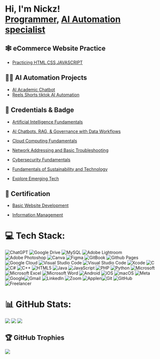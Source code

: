 <h1>Hi, I'm Nickz! <br/><a href="https://github.com/LazyNickz">Programmer</a>, <a href="https://www.linkedin.com/in/lazynickz/">AI Automation specialist</a></h1>
  
<h2><b>🕸️ eCommerce Website Practice</b></h2>

- [Practicing HTML,CSS,JAVASCRIPT](https://github.com/LazyNickz/novacart)

<h2><b>🧑‍💻 AI Automation Projects</b></h2>

- [AI Academic Chatbot](https://github.com/LazyNickz/AIchatBOT)
- [Reels Shorts tiktok AI Automation](https://github.com/LazyNickz/automation)

<h2><b>📰 Credentials & Badge</b></h2>

- [Artificial Intelligence Fundamentals](https://www.credly.com/badges/0e1c549a-d33e-4461-b51e-36c5a2dc9f59/public_url)

- [AI Chatbots, RAG, & Governance with Data Workflows](https://www.credly.com/badges/c5e89d32-37d5-4b39-b5f0-11aa65a7f279/public_url)

- [Cloud Computing Fundamentals](https://www.credly.com/badges/33151e54-2181-40ec-95cc-2daf4b83cae0/public_url)

- [Network Addressing and Basic Troubleshooting](https://www.credly.com/badges/649bfb83-db11-4642-bdb6-c289a98e56c4/public_url)

- [Cybersecurity Fundamentals](https://www.credly.com/badges/544fda32-7995-413d-9673-83f7c08c965a/public_url)

- [Fundamentals of Sustainability and Technology](https://www.credly.com/badges/bbff7b04-6d82-45c5-bc47-6f0cb7e62967/public_url)

- [Explore Emerging Tech](https://www.credly.com/badges/81d70f79-44ce-4954-9006-5d73382b142d/public_url)

<h2><b>📄 Certification </b></h2>

- [Basic Website Development](https://lspu.codechum.com/certificates/10136)

- [Information Management](https://lspu.codechum.com/certificates/10119)

# 💻 Tech Stack:
![ChatGPT](https://img.shields.io/badge/chatGPT-74aa9c?style=for-the-badge&logo=openai&logoColor=white) ![Google Drive](https://img.shields.io/badge/Google%20Drive-4285F4?style=for-the-badge&logo=googledrive&logoColor=white) ![MySQL](https://img.shields.io/badge/mysql-4479A1.svg?style=for-the-badge&logo=mysql&logoColor=white) ![Adobe Lightroom](https://img.shields.io/badge/Adobe%20Lightroom-31A8FF.svg?style=for-the-badge&logo=Adobe%20Lightroom&logoColor=white) ![Adobe Photoshop](https://img.shields.io/badge/adobe%20photoshop-%2331A8FF.svg?style=for-the-badge&logo=adobe%20photoshop&logoColor=white) ![Canva](https://img.shields.io/badge/Canva-%2300C4CC.svg?style=for-the-badge&logo=Canva&logoColor=white) ![Figma](https://img.shields.io/badge/figma-%23F24E1E.svg?style=for-the-badge&logo=figma&logoColor=white) ![GitBook](https://img.shields.io/badge/GitBook-%23000000.svg?style=for-the-badge&logo=gitbook&logoColor=white) ![Github Pages](https://img.shields.io/badge/github%20pages-121013?style=for-the-badge&logo=github&logoColor=white) ![Google Cloud](https://img.shields.io/badge/GoogleCloud-%234285F4.svg?style=for-the-badge&logo=google-cloud&logoColor=white) ![Visual Studio Code](https://img.shields.io/badge/Visual%20Studio%20Code-0078d7.svg?style=for-the-badge&logo=visual-studio-code&logoColor=white) ![Visual Studio Code](https://img.shields.io/badge/Visual%20Studio%20Code-0078d7.svg?style=for-the-badge&logo=visual-studio-code&logoColor=white) ![Xcode](https://img.shields.io/badge/Xcode-007ACC?style=for-the-badge&logo=Xcode&logoColor=white) ![C](https://img.shields.io/badge/c-%2300599C.svg?style=for-the-badge&logo=c&logoColor=white) ![C#](https://img.shields.io/badge/c%23-%23239120.svg?style=for-the-badge&logo=csharp&logoColor=white) ![C++](https://img.shields.io/badge/c++-%2300599C.svg?style=for-the-badge&logo=c%2B%2B&logoColor=white) ![HTML5](https://img.shields.io/badge/html5-%23E34F26.svg?style=for-the-badge&logo=html5&logoColor=white) ![Java](https://img.shields.io/badge/java-%23ED8B00.svg?style=for-the-badge&logo=openjdk&logoColor=white)
![JavaScript](https://img.shields.io/badge/javascript-%23323330.svg?style=for-the-badge&logo=javascript&logoColor=%23F7DF1E) ![PHP](https://img.shields.io/badge/php-%23777BB4.svg?style=for-the-badge&logo=php&logoColor=white) ![Python](https://img.shields.io/badge/python-3670A0?style=for-the-badge&logo=python&logoColor=ffdd54) ![Microsoft](https://img.shields.io/badge/Microsoft-0078D4?style=for-the-badge&logo=microsoft&logoColor=white) ![Microsoft Excel](https://img.shields.io/badge/Microsoft_Excel-217346?style=for-the-badge&logo=microsoft-excel&logoColor=white) ![Microsoft Word](https://img.shields.io/badge/Microsoft_Word-2B579A?style=for-the-badge&logo=microsoft-word&logoColor=white) ![Android](https://img.shields.io/badge/Android-3DDC84?style=for-the-badge&logo=android&logoColor=white) ![iOS](https://img.shields.io/badge/iOS-000000?style=for-the-badge&logo=ios&logoColor=white) ![macOS](https://img.shields.io/badge/mac%20os-000000?style=for-the-badge&logo=macos&logoColor=F0F0F0) ![Meta](https://img.shields.io/badge/Meta-%230467DF.svg?style=for-the-badge&logo=Meta&logoColor=white) ![Google](https://img.shields.io/badge/google-4285F4?style=for-the-badge&logo=google&logoColor=white)![Gmail](https://img.shields.io/badge/Gmail-D14836?style=for-the-badge&logo=gmail&logoColor=white) ![LinkedIn](https://img.shields.io/badge/linkedin-%230077B5.svg?style=for-the-badge&logo=linkedin&logoColor=white) ![Zoom](https://img.shields.io/badge/Zoom-2D8CFF?style=for-the-badge&logo=zoom&logoColor=white) ![Apple](https://img.shields.io/badge/Apple-%23000000.svg?style=for-the-badge&logo=apple&logoColor=white)n![Git](https://img.shields.io/badge/git-%23F05033.svg?style=for-the-badge&logo=git&logoColor=white) ![GitHub](https://img.shields.io/badge/github-%23121011.svg?style=for-the-badge&logo=github&logoColor=white) ![Freelancer](https://img.shields.io/badge/Freelancer-29B2FE?style=for-the-badge&logo=Freelancer&logoColor=white)

# 📊 GitHub Stats:

![](https://github-readme-stats.vercel.app/api?username=LazyNickz&show_icons=true&theme=dark&hide_border=true&count_private=true)
![](https://github-readme-stats.vercel.app/api/top-langs/?username=LazyNickz&layout=compact&theme=dark&hide_border=true)
![](https://github-readme-streak-stats.herokuapp.com/?user=LazyNickz&theme=dark&hide_border=true)

## 🏆 GitHub Trophies
![](https://github-profile-trophy.vercel.app/?username=LazyNickz&theme=radical&no-frame=true&no-bg=true&margin-w=4)







<!--
**joshmadakor1/joshmadakor1** is a ✨ _special_ ✨ repository because its `README.md` (this file) appears on your GitHub profile.

Here are some ideas to get you started:

- 🔭 I’m currently working on ...
- 🌱 I’m currently learning ...
- 👯 I’m looking to collaborate on ...
- 🤔 I’m looking for help with ...
- 💬 Ask me about ...
- 📫 How to reach me: ...
- 😄 Pronouns: ...
- ⚡ Fun fact: ...
-->
